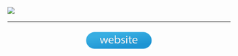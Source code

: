 ![](readme/1.gif)


___

<p align="center">
  <a href="https://halen-55.github.io/LoftHouse/"><img style="margin:0.5rem" width="150" height="40" src="readme/buttonBlue.png"></a>
</p>

















